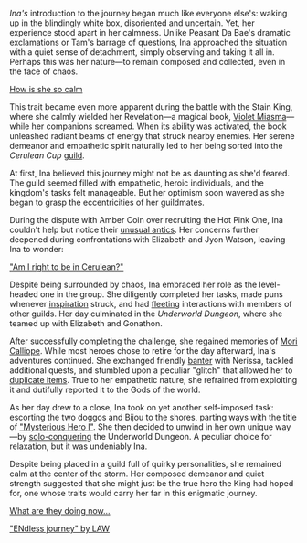 *Ina's* introduction to the journey began much like everyone else's: waking up in the blindingly white box, disoriented and uncertain. Yet, her experience stood apart in her calmness. Unlike Peasant Da Bae's dramatic exclamations or Tam's barrage of questions, Ina approached the situation with a quiet sense of detachment, simply observing and taking it all in. Perhaps this was her nature—to remain composed and collected, even in the face of chaos.

[How is she so calm](#embed:https://www.youtube.com/live/THllQCVOYzY?t=240s)

This trait became even more apparent during the battle with the Stain King, where she calmly wielded her Revelation—a magical book, [Violet Miasma](https://www.youtube.com/live/THllQCVOYzY?t=3183s)—while her companions screamed. When its ability was activated, the book unleashed radiant beams of energy that struck nearby enemies. Her serene demeanor and empathetic spirit naturally led to her being sorted into the *Cerulean Cup* [guild](https://www.youtube.com/watch?v=THllQCVOYzY\&t=3425s).

At first, Ina believed this journey might not be as daunting as she'd feared. The guild seemed filled with empathetic, heroic individuals, and the kingdom's tasks felt manageable. But her optimism soon wavered as she began to grasp the eccentricities of her guildmates.

During the dispute with Amber Coin over recruiting the Hot Pink One, Ina couldn't help but notice their [unusual antics](https://www.youtube.com/live/THllQCVOYzY?feature=shared\&t=5761). Her concerns further deepened during confrontations with Elizabeth and Jyon Watson, leaving Ina to wonder:

["Am I right to be in Cerulean?"](#embed:https://www.youtube.com/live/THllQCVOYzY?t=6125s)

Despite being surrounded by chaos, Ina embraced her role as the level-headed one in the group. She diligently completed her tasks, made puns whenever [inspiration](https://www.youtube.com/live/THllQCVOYzY?feature=shared\&t=7603s) struck, and had [fleeting](https://www.youtube.com/watch?v=THllQCVOYzY\&t=9680s) interactions with members of other guilds. Her day culminated in the *Underworld Dungeon*, where she teamed up with Elizabeth and Gonathon.

After successfully completing the challenge, she regained memories of [Mori Calliope](https://www.youtube.com/watch?v=THllQCVOYzY\&t=12389s). While most heroes chose to retire for the day afterward, Ina's adventures continued. She exchanged friendly [banter](https://www.youtube.com/watch?v=THllQCVOYzY\&t=14236s) with Nerissa, tackled additional quests, and stumbled upon a peculiar "glitch" that allowed her to [duplicate items](https://www.youtube.com/watch?v=THllQCVOYzY\&t=17960s). True to her empathetic nature, she refrained from exploiting it and dutifully reported it to the Gods of the world.

As her day drew to a close, Ina took on yet another self-imposed task: escorting the two doggos and Bijou to the shores, parting ways with the title of ["Mysterious Hero I"](https://www.youtube.com/live/THllQCVOYzY?feature=shared\&t=18239s). She then decided to unwind in her own unique way—by [solo-conquering](https://www.youtube.com/live/THllQCVOYzY?feature=shared\&t=19659s) the Underworld Dungeon. A peculiar choice for relaxation, but it was undeniably Ina.

Despite being placed in a guild full of quirky personalities, she remained calm at the center of the storm. Her composed demeanor and quiet strength suggested that she might just be the true hero the King had hoped for, one whose traits would carry her far in this enigmatic journey.

[What are they doing now...](#embed:https://www.youtube.com/live/THllQCVOYzY?t=6842)

["ENdless journey" by LAW](https://x.com/laaaw444/status/1902474971496227083)
